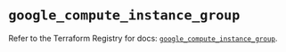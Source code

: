 # `google_compute_instance_group`

Refer to the Terraform Registry for docs: [`google_compute_instance_group`](https://registry.terraform.io/providers/hashicorp/google/5.32.0/docs/resources/compute_instance_group).
